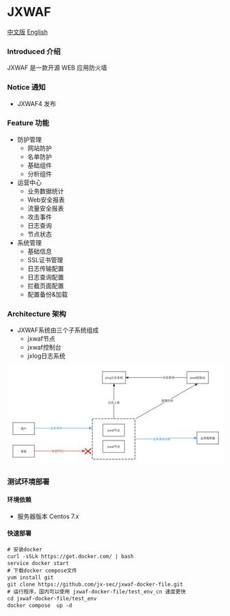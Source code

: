# JXWAF

[中文版](https://github.com/jx-sec/jxwaf/blob/master/README.md)
[English](https://github.com/jx-sec/jxwaf/blob/master/English.md)

### Introduced 介绍

JXWAF 是一款开源 WEB 应用防火墙

### Notice 通知

- JXWAF4 发布

### Feature 功能

- 防护管理
  - 网站防护
  - 名单防护
  - 基础组件
  - 分析组件
- 运营中心
  - 业务数据统计
  - Web安全报表
  - 流量安全报表
  - 攻击事件
  - 日志查询
  - 节点状态
- 系统管理
  - 基础信息
  - SSL证书管理
  - 日志传输配置
  - 日志查询配置
  - 拦截页面配置
  - 配置备份&加载

### Architecture 架构
- JXWAF系统由三个子系统组成
  - jxwaf节点
  - jxwaf控制台
  - jxlog日志系统 

![jxwaf_architecture](img/jxwaf_architecture.jpg)

### 测试环境部署 

#### 环境依赖

- 服务器版本 Centos 7.x

#### 快速部署

```
# 安装docker
curl -sSLk https://get.docker.com/ | bash
service docker start
# 下载docker compose文件
yum install git
git clone https://github.com/jx-sec/jxwaf-docker-file.git
# 运行程序，国内可以使用 jxwaf-docker-file/test_env_cn 速度更快
cd jxwaf-docker-file/test_env
docker compose  up -d
```

